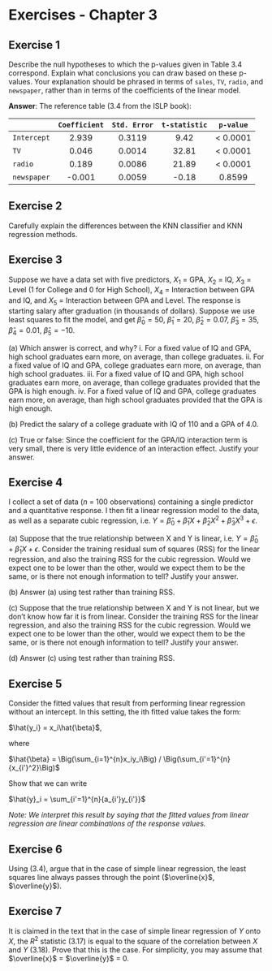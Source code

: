 # Exercises - Chapter 3

## Exercise 1

Describe the null hypotheses to which the p-values given in Table 3.4 correspond. Explain what conclusions you can draw based on these p-values. Your explanation should be phrased in terms of `sales`, `TV`, `radio`, and `newspaper`, rather than in terms of the coefficients of the linear model.

**Answer**: The reference table (3.4 from the ISLP book):

||`Coefficient`|`Std. Error`|`t-statistic`|`p-value`|
|-|:-:|:-:|:-:|:-:|
|`Intercept`|2.939|0.3119|9.42|< 0.0001|
|`TV`|0.046|0.0014|32.81|< 0.0001|
|`radio`|0.189|0.0086|21.89|< 0.0001|
|`newspaper`|-0.001|0.0059|-0.18|0.8599|

## Exercise 2

Carefully explain the differences between the KNN classifier and KNN
regression methods.

## Exercise 3

Suppose we have a data set with five predictors, $X_1$ = GPA, $X_2$ = IQ, $X_3$ = Level (1 for College and 0 for High School), $X_4$ = Interaction between GPA and IQ, and $X_5$ = Interaction between GPA and Level. The response is starting salary after graduation (in thousands of dollars). Suppose we use least squares to fit the model, and get $\hat{\beta}_0 = 50$, $\hat{\beta}_1 = 20$, $\hat{\beta}_2 = 0.07$, $\hat{\beta}_3 = 35$, $\hat{\beta}_4 = 0.01$, $\hat{\beta}_5 = −10$.

(a) Which answer is correct, and why?
    i. For a fixed value of IQ and GPA, high school graduates earn more, on average, than college graduates.
    ii. For a fixed value of IQ and GPA, college graduates earn more, on average, than high school graduates.
    iii. For a fixed value of IQ and GPA, high school graduates earn more, on average, than college graduates provided that the GPA is high enough.
    iv. For a fixed value of IQ and GPA, college graduates earn more, on average, than high school graduates provided that the GPA is high enough.

(b) Predict the salary of a college graduate with IQ of 110 and a GPA of 4.0.

(c) True or false: Since the coefficient for the GPA/IQ interaction term is very small, there is very little evidence of an interaction effect. Justify your answer.

## Exercise 4

I collect a set of data ($n$ = 100 observations) containing a single predictor and a quantitative response. I then fit a linear regression model to the data, as well as a separate cubic regression, i.e. $Y = \hat{\beta}_0 + \hat{\beta}_1X + \hat{\beta}_2X^2 + \hat{\beta}_3X^3 + \epsilon$.

(a) Suppose that the true relationship between X and Y is linear, i.e. $Y = \hat{\beta}_0 + \hat{\beta}_1X + \epsilon$. Consider the training residual sum of squares (RSS) for the linear regression, and also the training RSS for the cubic regression. Would we expect one to be lower than the other, would we expect them to be the same, or is there not enough information to tell? Justify your answer.

(b) Answer (a) using test rather than training RSS.

(c) Suppose that the true relationship between X and Y is not linear, but we don’t know how far it is from linear. Consider the training RSS for the linear regression, and also the training RSS for the cubic regression. Would we expect one to be lower than the other, would we expect them to be the same, or is there not enough information to tell? Justify your answer.

(d) Answer (c) using test rather than training RSS.

## Exercise 5

Consider the fitted values that result from performing linear regression without an intercept. In this setting, the ith fitted value takes the form:

$\hat{y_i} = x_i\hat{\beta}$,

where

$\hat{\beta} = \Big(\sum_{i=1}^{n}x_iy_i\Big) / \Big(\sum_{i'=1}^{n}{x_{i'}^2}\Big)$

Show that we can write

$\hat{y}_i = \sum_{i'=1}^{n}{a_{i'}y_{i'}}$

*Note: We interpret this result by saying that the fitted values from linear regression are linear combinations of the response values.*

## Exercise 6

Using (3.4), argue that in the case of simple linear regression, the least squares line always passes through the point ($\overline{x}$, $\overline{y}$).

## Exercise 7

It is claimed in the text that in the case of simple linear regression of $Y$ onto $X$, the $R^2$ statistic (3.17) is equal to the square of the correlation between $X$ and $Y$ (3.18). Prove that this is the case. For simplicity, you may assume that $\overline{x}$ = $\overline{y}$ = 0.
